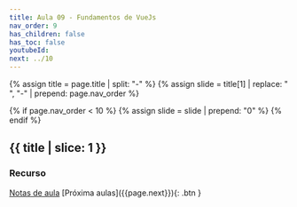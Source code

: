 ```yaml
---
title: Aula 09 - Fundamentos de VueJs
nav_order: 9
has_children: false
has_toc: false
youtubeId: 
next: ../10
---
```



{% assign title = page.title | split: "-"  %}
{% assign slide =  title[1] | replace: " ", "-" | prepend: page.nav_order %}

{% if page.nav_order < 10 %}
{% assign slide =   slide | prepend: "0" %}
{% endif %}


## {{ title | slice: 1 }}

### Recurso

<span class="fs-3">
  <a href="{{site.baseurl}}/assets/downloads/{{ slide }}.pdf" class="btn" target="_blank">Notas de aula</a>
<!--  <a href="https://www.icloud.com/keynote/0vGSUyeYDqiIPQYHqHpQubOAA#09-Fundamentos-de-NodeJS" class="btn" target="_blank">Notas de aula com animações</a> -->
</span>


<span class="fs-3 float-right">
[Próxima aulas]({{page.next}}){: .btn }
</span>

